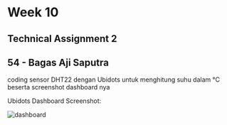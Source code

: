 # Week 10

## Technical Assignment 2
## 54 - Bagas Aji Saputra

coding sensor DHT22 dengan Ubidots untuk menghitung suhu dalam °C beserta screenshot dashboard nya

Ubidots Dashboard Screenshot: 

![dashboard](https://github.com/GaJe48/technical-assignment-week-10-ABI-MUSA-ABDURRAHMAN/blob/master/ubidots-dashbord-suhu.png)
